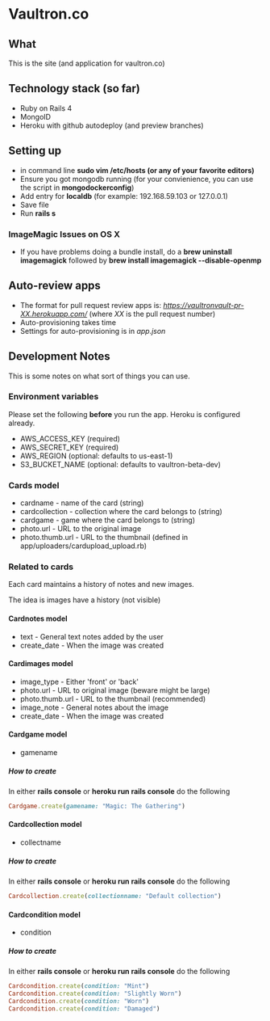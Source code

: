 # Vaultron.co
## What
This is the site (and application for vaultron.co)

## Technology stack (so far)
* Ruby on Rails 4
* MongoID
* Heroku with github autodeploy (and preview branches)

## Setting up
* in command line **sudo vim /etc/hosts (or any of your favorite editors)**
* Ensure you got mongodb running (for your convienience, you can use the script in **mongodockerconfig**)
* Add entry for **localdb** (for example: 192.168.59.103 or 127.0.0.1)
* Save file
* Run **rails s**

### ImageMagic Issues on OS X
* If you have problems doing a bundle install, do a **brew uninstall imagemagick** followed by **brew install imagemagick --disable-openmp**

## Auto-review apps
* The format for pull request review apps is: *https://vaultronvault-pr-XX.herokuapp.com/* (where *XX* is the pull request number)
* Auto-provisioning takes time
* Settings for auto-provisioning is in *app.json*

## Development Notes
This is some notes on what sort of things you can use.

### Environment variables
Please set the following **before** you run the app. Heroku is configured already.

* AWS_ACCESS_KEY (required)
* AWS_SECRET_KEY (required)
* AWS_REGION (optional: defaults to us-east-1)
* S3_BUCKET_NAME (optional: defaults to vaultron-beta-dev)

### Cards model
* cardname - name of the card (string)
* cardcollection - collection where the card belongs to (string)
* cardgame - game where the card belongs to (string)
* photo.url - URL to the original image
* photo.thumb.url - URL to the thumbnail (defined in app/uploaders/cardupload_upload.rb)

### Related to cards
Each card maintains a history of notes and new images.

The idea is images have a history (not visible)

#### Cardnotes model
* text -  General text notes added by the user
* create_date - When the image was created

#### Cardimages model
* image_type - Either 'front' or 'back'
* photo.url - URL to original image (beware might be large)
* photo.thumb.url - URL to the thumbnail (recommended)
* image_note -  General notes about the image
* create_date - When the image was created

#### Cardgame model
* gamename

##### How to create
In either **rails console** or **heroku run rails console** do the following
```ruby
Cardgame.create(gamename: "Magic: The Gathering")
```

#### Cardcollection model
* collectname

##### How to create
In either **rails console** or **heroku run rails console** do the following
```ruby
Cardcollection.create(collectionname: "Default collection")
```


#### Cardcondition model
* condition

##### How to create
In either **rails console** or **heroku run rails console** do the following
```ruby
Cardcondition.create(condition: "Mint")
Cardcondition.create(condition: "Slightly Worn")
Cardcondition.create(condition: "Worn")
Cardcondition.create(condition: "Damaged")
```
